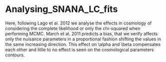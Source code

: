# Analysing_SNANA_LC_fits

Here, following Lago et al. 2012 we analyse the effects in cosmology of considering the complete likelihood or only the chi-squared when performing MCMC. 
March et al. 2011 predicts a bias, that we verify affects only the nuisance parameters in a proportional fashion shifting the values in the same increasing
direction. This effect on \alpha and \beta compensates each other and litlle to no effect is seen on the cosmological parameters contours. 

